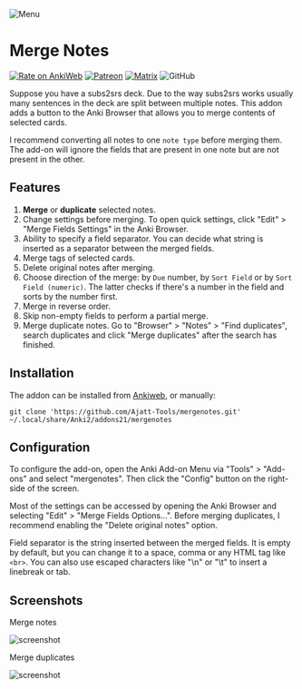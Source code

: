 ![Menu](https://user-images.githubusercontent.com/69171671/101429753-99032900-38fb-11eb-8b8d-06720ee7ef9a.png)

# Merge Notes

[![Rate on AnkiWeb](https://glutanimate.com/logos/ankiweb-rate.svg)](https://ankiweb.net/shared/info/1425504015)
[![Patreon](https://img.shields.io/badge/patreon-support-orange)](https://www.patreon.com/bePatron?u=43555128)
[![Matrix](https://img.shields.io/badge/chat-join-green.svg)](https://tatsumoto-ren.github.io/blog/join-our-community.html)
![GitHub](https://img.shields.io/github/license/Ajatt-Tools/mergenotes)

Suppose you have a subs2srs deck.
Due to the way subs2srs works usually many sentences in the deck are split between multiple notes.
This addon adds a button to the Anki Browser that allows you to merge contents of selected cards.

I recommend converting all notes to one `note type` before merging them.
The add-on will ignore the fields that are present in one note but are not present in the other.

## Features

1) **Merge** or **duplicate** selected notes.
2) Change settings before merging.
   To open quick settings, click "Edit" > "Merge Fields Settings" in the Anki Browser.
3) Ability to specify a field separator.
   You can decide what string is inserted as a separator between the merged fields.
4) Merge tags of selected cards.
5) Delete original notes after merging.
6) Choose direction of the merge: by `Due` number, by `Sort Field` or by `Sort Field (numeric)`.
   The latter checks if there's a number in the field and sorts by the number first.
7) Merge in reverse order.
8) Skip non-empty fields to perform a partial merge.
9) Merge duplicate notes.
   Go to "Browser" > "Notes" > "Find duplicates",
   search duplicates and click "Merge duplicates" after the search has finished.

## Installation

The addon can be installed from [Ankiweb](https://ankiweb.net/shared/info/1425504015), or manually:
```
git clone 'https://github.com/Ajatt-Tools/mergenotes.git' ~/.local/share/Anki2/addons21/mergenotes
```

## Configuration

To configure the add-on, open the Anki Add-on Menu
via "Tools" > "Add-ons" and select "mergenotes".
Then click the "Config" button on the right-side of the screen.

Most of the settings can be accessed by opening the Anki Browser
and selecting "Edit" > "Merge Fields Options...".
Before merging duplicates, I recommend enabling the "Delete original notes" option.

Field separator is the string inserted between the merged fields.
It is empty by default, but you can change it to a space, comma or any HTML tag like `<br>`.
You can also use escaped characters like "\n" or "\t" to insert a linebreak or tab.

## Screenshots

Merge notes

![screenshot](https://user-images.githubusercontent.com/69171671/136309709-32089f42-4fcc-4214-8e14-525fdaddd9cb.png)

Merge duplicates

![screenshot](https://user-images.githubusercontent.com/69171671/136308551-69415b22-bed3-41e6-8bb9-6668ea66907f.png)
